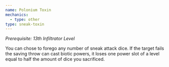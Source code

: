```yaml
---
name: Polonium Toxin
mechanics:
  - type: other
type: sneak-toxin
---
```

_Prerequisite: 13th Infiltrator Level_

You can chose to forego any number of sneak attack dice. If the target fails the saving throw can cast biotic powers,
it loses one power slot of a level equal to half the amount of dice you sacrificed.
